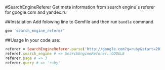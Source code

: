 #SearchEngineReferer
Get meta information from search engine`s referer for google.com and yandex.ru

##Instalation
Add folowing line to Gemfile and then run `bundle` command.

```ruby
gem 'search_engine_referer'
```

##Usage
In your code use:

```ruby
referer = SearchEngineReferer.parse('http://google.com?q=ruby&start=20')
referef.search_engine # => SearchEngineReferer::GOOGLE
referer.page # => 3
referer.query # => 'ruby'
```
